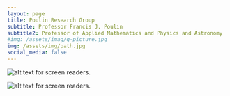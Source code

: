 ```yaml
---
layout: page
title: Poulin Research Group
subtitle: Professor Francis J. Poulin 
subtitle2: Professor of Applied Mathematics and Physics and Astronomy
#img: /assets/imag/q-picture.jpg
img: /assets/img/path.jpg
social_media: false
---
```


![alt text for screen readers](/assets/img/path.jpg "Text to show on mouseover").

![alt text for screen readers](/assets/img/q-picture.jpg "Text to show on mouseover").
